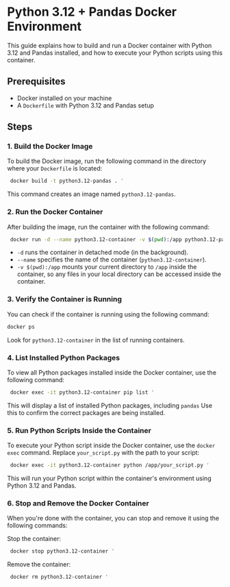 # Python 3.12 + Pandas Docker Environment

This guide explains how to build and run a Docker container with Python 3.12 and Pandas installed, and how to execute your Python scripts using this container.

## Prerequisites

- Docker installed on your machine
- A `Dockerfile` with Python 3.12 and Pandas setup

## Steps

### 1. Build the Docker Image

To build the Docker image, run the following command in the directory where your `Dockerfile` is located:

```bash
 docker build -t python3.12-pandas . '
```

This command creates an image named `python3.12-pandas`.

### 2. Run the Docker Container

After building the image, run the container with the following command:

```bash
 docker run -d --name python3.12-container -v $(pwd):/app python3.12-pandas '
```

- `-d` runs the container in detached mode (in the background).
- `--name` specifies the name of the container (`python3.12-container`).
- `-v $(pwd):/app` mounts your current directory to `/app` inside the container, so any files in your local directory can be accessed inside the container.

### 3. Verify the Container is Running

You can check if the container is running using the following command:

```bash
docker ps
```

Look for `python3.12-container` in the list of running containers.

### 4. List Installed Python Packages

To view all Python packages installed inside the Docker container, use the following command:

```bash
 docker exec -it python3.12-container pip list '
```

This will display a list of installed Python packages, including `pandas` Use this to confirm the correct packages are being installed.

### 5. Run Python Scripts Inside the Container

To execute your Python script inside the Docker container, use the `docker exec` command. Replace `your_script.py` with the path to your script:

```bash
 docker exec -it python3.12-container python /app/your_script.py '
```

This will run your Python script within the container's environment using Python 3.12 and Pandas.

### 6. Stop and Remove the Docker Container

When you're done with the container, you can stop and remove it using the following commands:

Stop the container:

```bash
 docker stop python3.12-container '
```

Remove the container:

```bash
 docker rm python3.12-container '
```